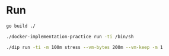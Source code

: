 # Run

```bash
go build ./

./docker-implementation-practice run -ti /bin/sh
```

```bash with cgroup
./dip run -ti -m 100m stress --vm-bytes 200m --vm-keep -m 1
```